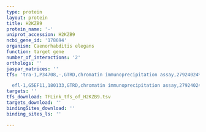```yaml
---
type: protein
layout: protein
title: H2KZB9
protein_name: '-'
uniprot_accession: H2KZB9
ncbi_gene_id: '178694'
organism: Caenorhabditis elegans
function: target gene
number_of_interactions: '2'
orthologs: ''
jaspar_matrices: ''
tfs: 'tra-1,P34708,-,GTRD,chromatin immunoprecipitation assay,27924024%5Buid%5D,No

  efl-1,G5EF11,180133,GTRD,chromatin immunoprecipitation assay,27924024%5Buid%5D,No'
targets: ''
tfs_download: TFLink_tfs_of_H2KZB9.tsv
targets_download: ''
bindingSites_download: ''
binding_sites_ls: ''

---
```

